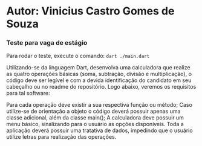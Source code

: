 # Autor: Vinicius Castro Gomes de Souza
### Teste para vaga de estágio

Para rodar o teste, execute o comando:
``` dart ./main.dart ```


Utilizando-se da linguagem Dart, desenvolva uma calculadora que realize as quatro operações básicas (soma, subtração, divisão e multiplicação), o código deve ser legível e com a devida identificação do candidato em seu cabeçalho ou no readme do repositório. Logo abaixo, veremos os requisitos para tal software:

Para cada operação deve existir a sua respectiva função ou método;
Caso utilize-se de orientação a objeto o código deverá possuir apenas uma classe adicional, além da classe main();
A calculadora deve possuir um menu básico, sinalizando para o usuário as opções disponíveis.
Toda a aplicação deverá possuir uma tratativa de dados, impedindo que o usuário utilize letras para realização das operações.
